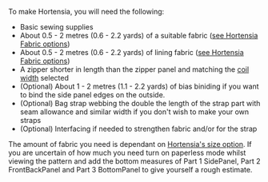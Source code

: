 
To make Hortensia, you will need the following:

- Basic sewing supplies
- About 0.5 - 2 metres (0.6 - 2.2 yards) of a suitable fabric ([see Hortensia Fabric options](/docs/patterns/hortensia/fabric/))
- About 0.5 - 2 metres (0.6 - 2.2 yards) of lining fabric ([see Hortensia Fabric options](/docs/patterns/hortensia/fabric/))
- A zipper shorter in length than the zipper panel and matching the [coil width](/docs/patterns/hortensia/options/zippersize/) selected
- (Optional) About 1 - 2 metres (1.1 - 2.2 yards) of bias biniding if you want to bind the side panel edges on the outside.
- (Optional) Bag strap webbing the double the length of the strap part with seam allowance and similar width if you don't wish to make your own straps
- (Optional) Interfacing if needed to strengthen fabric and/or for the strap

<Note>

The amount of fabric you need is dependant on [Hortensia's size option](/docs/patterns/hortensia/options/size/). If you are uncertain of how much you need turn on paperless mode whilst viewing the pattern and add the bottom measures of Part 1 SidePanel, Part 2 FrontBackPanel and Part 3 BottomPanel to give yourself a rough estimate.

</Note>
